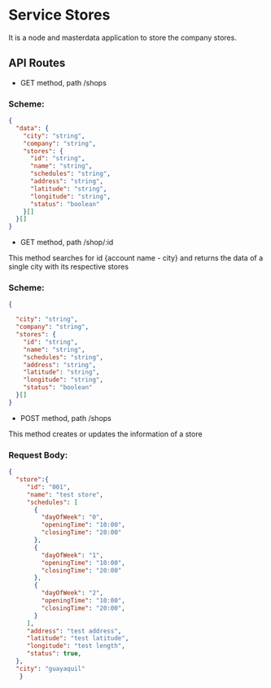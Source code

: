 # Service Stores

It is a node and masterdata application to store the company stores.

<!-- ![Service Example Architecture](https://user-images.githubusercontent.com/18706156/77381360-72489680-6d5c-11ea-9da8-f4f03b6c5f4c.jpg) -->

## API Routes

- GET method, path /shops

### Scheme:

```json
{
  "data": {
    "city": "string",
    "company": "string",
    "stores": {
      "id": "string",
      "name": "string",
      "schedules": "string",
      "address": "string",
      "latitude": "string",
      "longitude": "string",
      "status": "boolean"
    }[]
  }[]
}
```

- GET method, path /shop/:id

This method searches for id {account name - city} and returns the data of a single city with its respective stores

### Scheme:

```json
{

  "city": "string",
  "company": "string",
  "stores": {
    "id": "string",
    "name": "string",
    "schedules": "string",
    "address": "string",
    "latitude": "string",
    "longitude": "string",
    "status": "boolean"
  }[]
}
```

- POST method, path /shops

This method creates or updates the information of a store

### Request Body:

```json
{
  "store":{
     "id": "001",
     "name": "test store",
     "schedules": [
       {
         "dayOfWeek": "0",
         "openingTime": "10:00",
         "closingTime": "20:00"
       },
       {
         "dayOfWeek": "1",
         "openingTime": "10:00",
         "closingTime": "20:00"
       },
       {
         "dayOfWeek": "2",
         "openingTime": "10:00",
         "closingTime": "20:00",
       }
     ],
     "address": "test address",
     "latitude": "test latitude",
     "longitude": "test length",
     "status": true,
  }, 
  "city": "guayaquil"
   }
```
